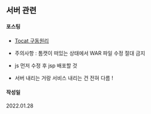 ## 서버 관련

#### 포스팅
- [Tocat 구동원리](https://seongeun-it.tistory.com/239?category=519230)

* 주의사항 : 톰캣이 떠있는 상태에서 WAR 파일 수정 절대 금지
* js 먼저 수정 후 jsp 배포할 것

* 서버 내리는 거랑 서비스 내리는 건 전혀 다름 ! 
#### 작성일
2022.01.28

